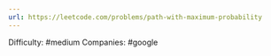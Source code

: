 ```yaml
---
url: https://leetcode.com/problems/path-with-maximum-probability
---
```


Difficulty: #medium
Companies: #google